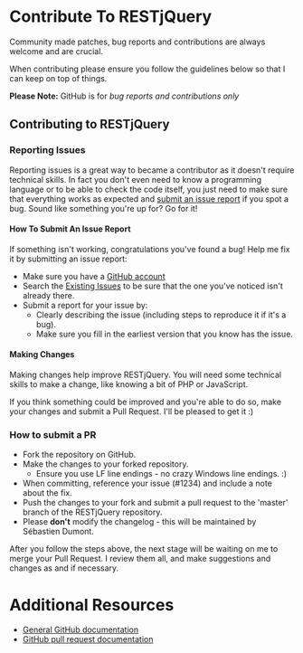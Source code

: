 # Contribute To RESTjQuery

Community made patches, bug reports and contributions are always welcome and are crucial.

When contributing please ensure you follow the guidelines below so that I can keep on top of things.

__Please Note:__ GitHub is for *bug reports and contributions only*

## Contributing to RESTjQuery

### Reporting Issues

Reporting issues is a great way to became a contributor as it doesn't require technical skills. In fact you don't even need to know a programming language or to be able to check the code itself, you just need to make sure that everything works as expected and [submit an issue report](https://github.com/seb86/WordPress-REST-API-jQuery/issues/new) if you spot a bug. Sound like something you're up for? Go for it!

#### How To Submit An Issue Report

If something isn't working, congratulations you've found a bug! Help me fix it by submitting an issue report:

* Make sure you have a [GitHub account](https://github.com/signup/free)
* Search the [Existing Issues](https://github.com/seb86/WordPress-REST-API-jQuery/issues) to be sure that the one you've noticed isn't already there.
* Submit a report for your issue by:
  * Clearly describing the issue (including steps to reproduce it if it's a bug).
  * Make sure you fill in the earliest version that you know has the issue.

#### Making Changes

Making changes help improve RESTjQuery. You will need some technical skills to make a change, like knowing a bit of PHP or JavaScript.

If you think something could be improved and you're able to do so, make your changes and submit a Pull Request. I'll be pleased to get it :)

### How to submit a PR
* Fork the repository on GitHub.
* Make the changes to your forked repository.
  * Ensure you use LF line endings - no crazy Windows line endings. :)
* When committing, reference your issue (#1234) and include a note about the fix.
* Push the changes to your fork and submit a pull request to the 'master' branch of the RESTjQuery repository.
* Please **don't** modify the changelog - this will be maintained by Sébastien Dumont.

After you follow the steps above, the next stage will be waiting on me to merge your Pull Request. I review them all, and make suggestions and changes as and if necessary.

# Additional Resources

* [General GitHub documentation](http://help.github.com/)
* [GitHub pull request documentation](http://help.github.com/send-pull-requests/)
